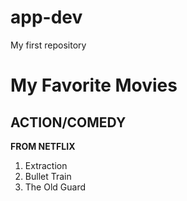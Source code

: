 # app-dev
My first repository
# My Favorite Movies
## ACTION/COMEDY

**FROM NETFLIX**
1. Extraction
2. Bullet Train
3. The Old Guard
